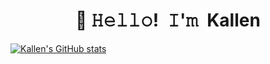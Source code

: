 <h1 align="center">👋 𝙷𝚎𝚕𝚕𝚘! 𝙸'𝚖 Kallen</h1>

[![Kallen's GitHub stats](https://github-readme-stats.vercel.app/api?username=Lxk-Kallen&show_icons=true&theme=radical)](https://github.com/anuraghazra/github-readme-stats)
